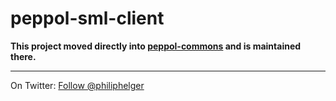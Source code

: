 # peppol-sml-client
**This project moved directly into [peppol-commons](https://github.com/phax/peppol-commons) and is maintained there.**

---

On Twitter: <a href="https://twitter.com/philiphelger">Follow @philiphelger</a>
